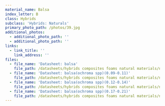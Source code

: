 ```yaml
---
material_name: Balsa
index_letter: B
class: Hybrids
subclass: 'Hybrids: Naturals'
primary_photo_path: /photos/39.jpg
additional_photos:
  - additional_photo_path: ''
  - additional_photo_path: ''
links:
  - link_title: ''
    link_address: ''
files:
  - file_name: 'Datasheet: balsa'
    file_path: /datasheets/hybrids composites foams natural materials/natural materials/balsa.pdf
  - file_name: 'Datasheet: balsa(ochroma spp)(0.09-0.11)'
    file_path: /datasheets/hybrids composites foams natural materials/natural materials/balsa(ochroma spp.) (0.09-0.11).pdf
  - file_name: 'Datasheet: balsa(ochroma spp)(0.12-0.14)'
    file_path: /datasheets/hybrids composites foams natural materials/natural materials/balsa(ochroma spp.) (0.12-0.14).pdf
  - file_name: 'Datasheet: balsa(ochroma spp)(0.17-0.21)'
    file_path: /datasheets/hybrids composites foams natural materials/natural materials/balsa(ochroma spp.) (0.17-0.21).pdf
---
```


